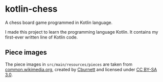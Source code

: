 # kotlin-chess

A chess board game programmed in Kotlin language.

I made this project to learn the programming language Kotlin. It contains my first-ever written line of Kotlin code.

## Piece images

The piece images in `src/main/resources/pieces` are taken from [common.wikimedia.org](https://commons.wikimedia.org/wiki/Category:SVG_chess_pieces), created by [Cburnett](https://commons.wikimedia.org/wiki/User:Cburnett) and licensed under [CC BY-SA 3.0](https://creativecommons.org/licenses/by-sa/3.0/).  